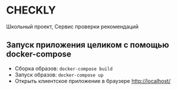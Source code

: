 # CHECKLY
Школьный проект, Сервис проверки рекомендаций

## Запуск приложения целиком c помощью docker-compose
* Сборка образов:
  `docker-compose build`
* Запуск образов:
  `docker-compose up`
* Открыть клиентское приложение в браузере [http://localhost/](http://localhost/) 

